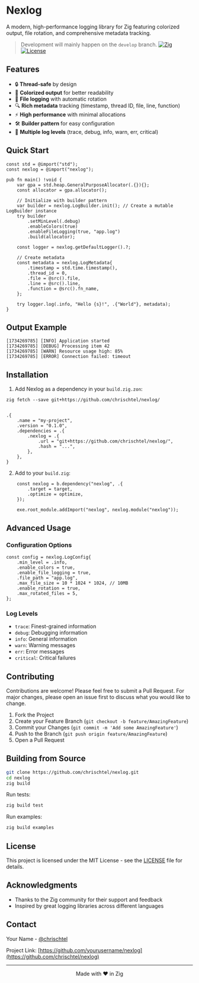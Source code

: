 # Nexlog 

A modern, high-performance logging library for Zig featuring colorized output, file rotation, and comprehensive metadata tracking.

> Development will mainly happen on the `develop` branch.
[![Zig](https://img.shields.io/badge/Zig-0.13.0-orange.svg)](https://ziglang.org/)
[![License](https://img.shields.io/badge/License-MIT-blue.svg)](LICENSE)

## Features

- 🔒 **Thread-safe** by design
- 🎨 **Colorized output** for better readability
- 📁 **File logging** with automatic rotation
- 🔍 **Rich metadata** tracking (timestamp, thread ID, file, line, function)
- ⚡ **High performance** with minimal allocations
- 🛠️ **Builder pattern** for easy configuration
- 🎯 **Multiple log levels** (trace, debug, info, warn, err, critical)

## Quick Start

```zig
const std = @import("std");
const nexlog = @import("nexlog");

pub fn main() !void {
    var gpa = std.heap.GeneralPurposeAllocator(.{}){};
    const allocator = gpa.allocator();

    // Initialize with builder pattern
    var builder = nexlog.LogBuilder.init(); // Create a mutable LogBuilder instance
    try builder
        .setMinLevel(.debug)
        .enableColors(true)
        .enableFileLogging(true, "app.log")
        .build(allocator);

    const logger = nexlog.getDefaultLogger().?;

    // Create metadata
    const metadata = nexlog.LogMetadata{
        .timestamp = std.time.timestamp(),
        .thread_id = 0,
        .file = @src().file,
        .line = @src().line,
        .function = @src().fn_name,
    };

    try logger.log(.info, "Hello {s}!", .{"World"}, metadata);
}
```

## Output Example

```
[1734269785] [INFO] Application started
[1734269785] [DEBUG] Processing item 42
[1734269785] [WARN] Resource usage high: 85%
[1734269785] [ERROR] Connection failed: timeout
```

## Installation

1. Add Nexlog as a dependency in your `build.zig.zon`:

`zig fetch --save git+https://github.com/chrischtel/nexlog/`

```zig

.{
    .name = "my-project",
    .version = "0.1.0",
    .dependencies = .{
        .nexlog = .{
            .url = "git+https://github.com/chrischtel/nexlog/",
            .hash = "...",
        },
    },
}
```

2. Add to your `build.zig`:
```zig
    const nexlog = b.dependency("nexlog", .{
        .target = target,
        .optimize = optimize,
    });

    exe.root_module.addImport("nexlog", nexlog.module("nexlog"));
```

## Advanced Usage

### Configuration Options

```zig
const config = nexlog.LogConfig{
    .min_level = .info,
    .enable_colors = true,
    .enable_file_logging = true,
    .file_path = "app.log",
    .max_file_size = 10 * 1024 * 1024, // 10MB
    .enable_rotation = true,
    .max_rotated_files = 5,
};
```

### Log Levels

- `trace`: Finest-grained information
- `debug`: Debugging information
- `info`: General information
- `warn`: Warning messages
- `err`: Error messages
- `critical`: Critical failures

## Contributing

Contributions are welcome! Please feel free to submit a Pull Request. For major changes, please open an issue first to discuss what you would like to change.

1. Fork the Project
2. Create your Feature Branch (`git checkout -b feature/AmazingFeature`)
3. Commit your Changes (`git commit -m 'Add some AmazingFeature'`)
4. Push to the Branch (`git push origin feature/AmazingFeature`)
5. Open a Pull Request

## Building from Source

```bash
git clone https://github.com/chrischtel/nexlog.git
cd nexlog
zig build
```

Run tests:
```bash
zig build test
```

Run examples:
```bash
zig build examples
```

## License

This project is licensed under the MIT License - see the [LICENSE](LICENSE) file for details.

## Acknowledgments

- Thanks to the Zig community for their support and feedback
- Inspired by great logging libraries across different languages

## Contact

Your Name - [@chrischtel](https://twitter.com/chrischtel)

Project Link: [https://github.com/yourusername/nexlog](https://github.com/chrischtel/nexlog)

---

<p align="center">Made with ❤️ in Zig</p>
